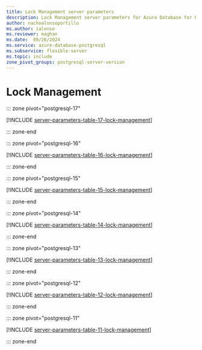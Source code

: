 ```yaml
---
title: Lock Management server parameters
description: Lock Management server parameters for Azure Database for PostgreSQL - Flexible Server.
author: nachoalonsoportillo
ms.author: ialonso
ms.reviewer: maghan
ms.date:  09/26/2024
ms.service: azure-database-postgresql
ms.subservice: flexible-server
ms.topic: include
zone_pivot_groups: postgresql-server-version
---
```

# Lock Management


::: zone pivot="postgresql-17"

[!INCLUDE [server-parameters-table-17-lock-management](./includes/server-parameters-table-17-lock-management.md)]

::: zone-end


::: zone pivot="postgresql-16"

[!INCLUDE [server-parameters-table-16-lock-management](./includes/server-parameters-table-16-lock-management.md)]

::: zone-end


::: zone pivot="postgresql-15"

[!INCLUDE [server-parameters-table-15-lock-management](./includes/server-parameters-table-15-lock-management.md)]

::: zone-end


::: zone pivot="postgresql-14"

[!INCLUDE [server-parameters-table-14-lock-management](./includes/server-parameters-table-14-lock-management.md)]

::: zone-end


::: zone pivot="postgresql-13"

[!INCLUDE [server-parameters-table-13-lock-management](./includes/server-parameters-table-13-lock-management.md)]

::: zone-end


::: zone pivot="postgresql-12"

[!INCLUDE [server-parameters-table-12-lock-management](./includes/server-parameters-table-12-lock-management.md)]

::: zone-end


::: zone pivot="postgresql-11"

[!INCLUDE [server-parameters-table-11-lock-management](./includes/server-parameters-table-11-lock-management.md)]

::: zone-end


